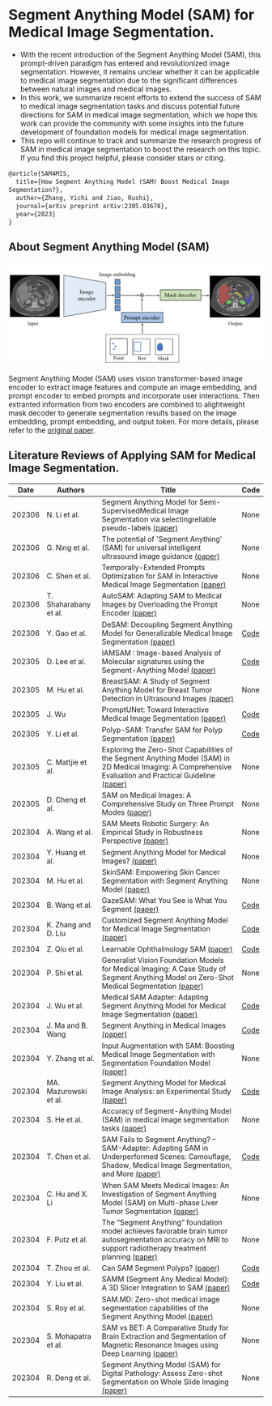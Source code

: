 # Segment Anything Model (SAM) for Medical Image Segmentation.


*  With the recent introduction of the Segment Anything Model (SAM), this prompt-driven paradigm has entered and revolutionized image segmentation. However, it remains unclear whether it can be applicable to medical image segmentation due to the significant differences between natural images and medical images.
*  In this work, we summarize recent efforts to extend the success of SAM to medical image segmentation tasks and discuss potential future directions for SAM in medical image segmentation, which we hope this work can provide the community with some insights into the future development of foundation models for medical image segmentation.
*  This repo will continue to track and summarize the research progress of SAM in medical image segmentation to boost the research on this topic. If you find this project helpful, please consider stars or citing.

```
@article{SAM4MIS,
  title={How Segment Anything Model (SAM) Boost Medical Image Segmentation?},
  author={Zhang, Yichi and Jiao, Rushi},
  journal={arXiv preprint arXiv:2305.03678},
  year={2023}
}
```

## About Segment Anything Model (SAM)

![image](https://github.com/YichiZhang98/SAM4MIS/blob/main/SAM.jpg)

Segment Anything Model (SAM) uses vision transformer-based image encoder to extract image features and compute an image embedding, and prompt encoder to embed prompts and incorporate user interactions. Then extranted information from two encoders are combined to alightweight mask decoder to generate segmentation results based on the image embedding, prompt embedding, and output token. For more details, please refer to the [original paper](https://arxiv.org/pdf/2304.02643.pdf).


## Literature Reviews of Applying SAM for Medical Image Segmentation.

|Date|Authors|Title|Code|
|---|---|---|---|
|202306|N. Li et al.|Segment Anything Model for Semi-SupervisedMedical Image Segmentation via selectingreliable pseudo-labels [(paper)](https://papers.ssrn.com/sol3/papers.cfm?abstract_id=4477443)|None|
|202306|G. Ning et al.|The potential of 'Segment Anything' (SAM) for universal intelligent ultrasound image guidance [(paper)](https://www.jstage.jst.go.jp/article/bst/advpub/0/advpub_2023.01119/_pdf)|None|
|202306|C. Shen et al.|Temporally-Extended Prompts Optimization for SAM in Interactive Medical Image Segmentation [(paper)](https://arxiv.org/pdf/2306.08958.pdf)|None|
|202306|T. Shaharabany et al.|AutoSAM: Adapting SAM to Medical Images by Overloading the Prompt Encoder [(paper)](https://arxiv.org/pdf/2306.06370.pdf)|None|
|202306|Y. Gao et al.|DeSAM: Decoupling Segment Anything Model for Generalizable Medical Image Segmentation [(paper)](https://arxiv.org/pdf/2306.00499.pdf)|[Code](https://github.com/yifangao112/DeSAM)|
|202305|D. Lee et al.|IAMSAM : Image-based Analysis of Molecular signatures using the Segment-Anything Model [(paper)](https://www.biorxiv.org/content/biorxiv/early/2023/05/25/2023.05.25.542052.full.pdf)|[Code](https://github.com/portrai-io/IAMSAM)|
|202305|M. Hu et al.|BreastSAM: A Study of Segment Anything Model for Breast Tumor Detection in Ultrasound Images [(paper)](https://arxiv.org/pdf/2305.12447.pdf)|None|
|202305|J. Wu|PromptUNet: Toward Interactive Medical Image Segmentation [(paper)](https://arxiv.org/pdf/2305.10300.pdf)|[Code](https://github.com/WuJunde/PromptUNet)|
|202305|Y. Li et al.|Polyp-SAM: Transfer SAM for Polyp Segmentation [(paper)](https://arxiv.org/pdf/2305.00293.pdf)|[Code](https://github.com/ricklisz/Polyp-SAM)|
|202305|C. Mattjie et al.|Exploring the Zero-Shot Capabilities of the Segment Anything Model (SAM) in 2D Medical Imaging: A Comprehensive Evaluation and Practical Guideline [(paper)](https://arxiv.org/pdf/2305.00109.pdf)|None|
|202305|D. Cheng et al.|SAM on Medical Images: A Comprehensive Study on Three Prompt Modes [(paper)](https://arxiv.org/pdf/2305.00035.pdf)|None|
|202304|A. Wang et al.|SAM Meets Robotic Surgery: An Empirical Study in Robustness Perspective [(paper)](https://arxiv.org/pdf/2304.14674.pdf)|None|
|202304|Y. Huang et al.|Segment Anything Model for Medical Images? [(paper)](https://arxiv.org/pdf/2304.14660.pdf)|None|
|202304|M. Hu et al.|SkinSAM: Empowering Skin Cancer Segmentation with Segment Anything Model [(paper)](https://arxiv.org/pdf/2304.13973.pdf)|None|
|202304|B. Wang et al.|GazeSAM: What You See is What You Segment [(paper)](https://arxiv.org/pdf/2304.13844.pdf)|[Code](https://github.com/ukaukaaaa/GazeSAM)|
|202304|K. Zhang and D. Liu|Customized Segment Anything Model for Medical Image Segmentation [(paper)](https://arxiv.org/pdf/2304.13785.pdf)|[Code](https://github.com/hitachinsk/SAMed)|
|202304|Z. Qiu et al.|Learnable Ophthalmology SAM [(paper)](https://arxiv.org/pdf/2304.13425.pdf)|[Code](https://github.com/Qsingle/LearnablePromptSAM)|
|202304|P. Shi et al.|Generalist Vision Foundation Models for Medical Imaging: A Case Study of Segment Anything Model on Zero-Shot Medical Segmentation [(paper)](https://arxiv.org/pdf/2304.12637.pdf)|None|
|202304|J. Wu et al.|Medical SAM Adapter: Adapting Segment Anything Model for Medical Image Segmentation [(paper)](https://arxiv.org/pdf/2304.12620.pdf)|[Code](https://github.com/WuJunde/Medical-SAM-Adapter)|
|202304|J. Ma and B. Wang|Segment Anything in Medical Images [(paper)](https://arxiv.org/pdf/2304.12306.pdf)|[Code](https://github.com/bowang-lab/MedSAM)|
|202304|Y. Zhang et al.|Input Augmentation with SAM: Boosting Medical Image Segmentation with Segmentation Foundation Model [(paper)](https://arxiv.org/pdf/2304.11332.pdf)|None|
|202304|MA. Mazurowski et al.|Segment Anything Model for Medical Image Analysis: an Experimental Study [(paper)](https://arxiv.org/pdf/2304.10517.pdf)|[Code](https://github.com/mazurowski-lab/segment-anything-medical)|
|202304|S. He et al.|Accuracy of Segment-Anything Model (SAM) in medical image segmentation tasks [(paper)](https://arxiv.org/pdf/2304.09324.pdf)|None|
|202304|T. Chen et al.|SAM Fails to Segment Anything? – SAM-Adapter: Adapting SAM in Underperformed Scenes: Camouflage, Shadow, Medical Image Segmentation, and More [(paper)](https://arxiv.org/pdf/2304.09148.pdf)|[Code](http://tianrun-chen.github.io/SAM-Adaptor/)| 
|202304|C. Hu and X. Li|When SAM Meets Medical Images: An Investigation of Segment Anything Model (SAM) on Multi-phase Liver Tumor Segmentation [(paper)](https://arxiv.org/pdf/2304.08506.pdf)|None|
|202304|F. Putz et al.|The “Segment Anything” foundation model achieves favorable brain tumor autosegmentation accuracy on MRI to support radiotherapy treatment planning [(paper)](https://arxiv.org/pdf/2304.07875.pdf)|None|
|202304|T. Zhou et al.|Can SAM Segment Polyps? [(paper)](https://arxiv.org/pdf/2304.07583.pdf)|[Code](https://github.com/taozh2017/SAMPolyp)|
|202304|Y. Liu et al.|SAMM (Segment Any Medical Model): A 3D Slicer Integration to SAM [(paper)](https://arxiv.org/pdf/2304.05622.pdf)|[Code](https://github.com/bingogome/samm)|
|202304|S. Roy et al.|SAM.MD: Zero-shot medical image segmentation capabilities of the Segment Anything Model [(paper)](https://arxiv.org/pdf/2304.05396.pdf)|None|
|202304|S. Mohapatra et al.|SAM vs BET: A Comparative Study for Brain Extraction and Segmentation of Magnetic Resonance Images using Deep Learning [(paper)](https://arxiv.org/pdf/2304.04738.pdf)|None|
|202304|R. Deng et al.|Segment Anything Model (SAM) for Digital Pathology: Assess Zero-shot Segmentation on Whole Slide Imaging [(paper)](https://arxiv.org/pdf/2304.04155.pdf)|None|
